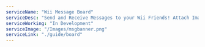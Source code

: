 ```yaml
---
serviceName: "Wii Message Board"  
serviceDesc: "Send and Receive Messages to your Wii Friends! Attach Images and Miis to add more character to your messages!"
serviceWorking: "In Development"
serviceImage: "/Images/msgbanner.png"
serviceLink: "./guide/board"
---
```

